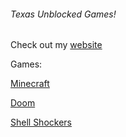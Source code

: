 ###### Texas Unblocked Games!

Check out my [website](https://sites.google.com/view/wtex)

Games:

[Minecraft](https://4texas4.github.io/minecraft.html)

[Doom](https://4texas4.github.io/doom.html)

[Shell Shockers](https://4texas4.github.io/shellshockers.html)
